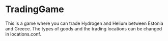 # TradingGame

This is a game where you can trade Hydrogen and Helium between Estonia and Greece.
The types of goods and the trading locations can be changed in locations.conf.
